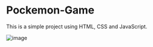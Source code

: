 # Pockemon-Game
This is a simple project using HTML, CSS and JavaScript.

![image](https://github.com/user-attachments/assets/704bac16-2a23-48b6-bc8b-75479142e3d6)

